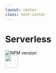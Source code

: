```yaml
---
layout: center
class: text-center
---
```


# Serverless

<div class="text-center">
      <a class="!border-none">
        <img class="inline rounded shadow h-80" src="https://i.giphy.com/media/l0MYw6Cu1TfY3gsWk/giphy.webp" alt="NPM version">
      </a>
</div>

<div class="abs-br m-6 flex gap-2">
<img 
        src="https://cdn.freebiesupply.com/logos/large/2x/postnl-3-logo-png-transparent.png"
        height="40"
        width="40"
    >
</div>

